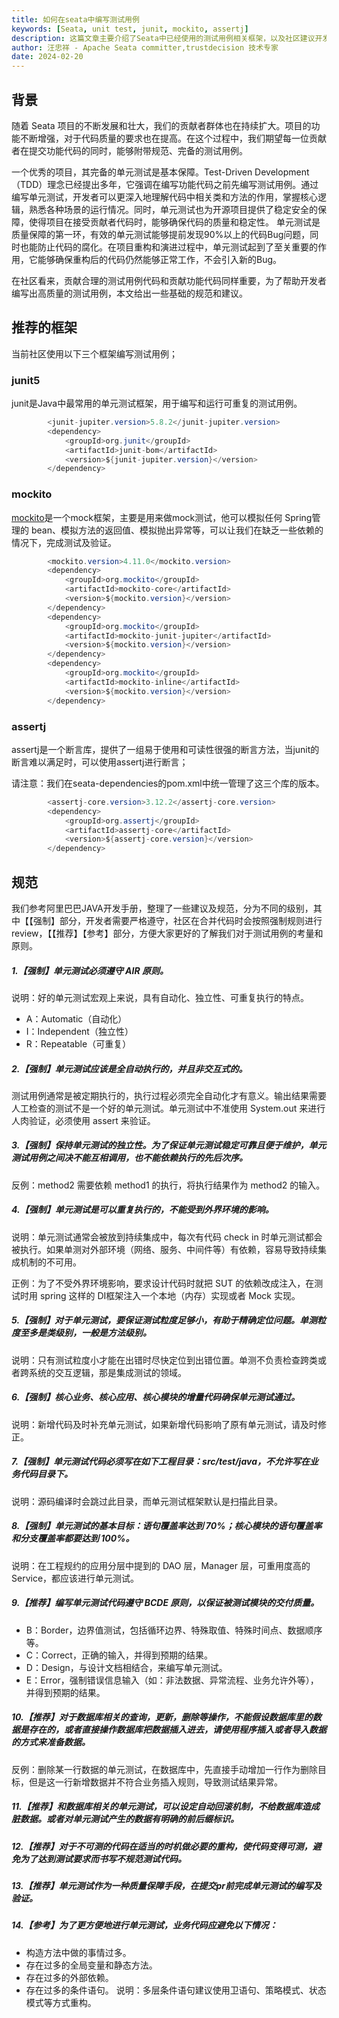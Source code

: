 ```yaml
---
title: 如何在seata中编写测试用例
keywords: [Seata, unit test, junit, mockito, assertj]
description: 这篇文章主要介绍了Seata中已经使用的测试用例相关框架，以及社区建议开发者如何更好的编写测试用例
author: 汪忠祥 - Apache Seata committer,trustdecision 技术专家
date: 2024-02-20
---
```


## 背景
随着 Seata 项目的不断发展和壮大，我们的贡献者群体也在持续扩大。项目的功能不断增强，对于代码质量的要求也在提高。在这个过程中，我们期望每一位贡献者在提交功能代码的同时，能够附带规范、完备的测试用例。  

一个优秀的项目，其完备的单元测试是基本保障。Test-Driven Development（TDD）理念已经提出多年，它强调在编写功能代码之前先编写测试用例。通过编写单元测试，开发者可以更深入地理解代码中相关类和方法的作用，掌握核心逻辑，熟悉各种场景的运行情况。同时，单元测试也为开源项目提供了稳定安全的保障，使得项目在接受贡献者代码时，能够确保代码的质量和稳定性。  单元测试是质量保障的第一环，有效的单元测试能够提前发现90%以上的代码Bug问题，同时也能防止代码的腐化。在项目重构和演进过程中，单元测试起到了至关重要的作用，它能够确保重构后的代码仍然能够正常工作，不会引入新的Bug。

 在社区看来，贡献合理的测试用例代码和贡献功能代码同样重要，为了帮助开发者编写出高质量的测试用例，本文给出一些基础的规范和建议。
## 推荐的框架
当前社区使用以下三个框架编写测试用例；
### junit5
junit是Java中最常用的单元测试框架，用于编写和运行可重复的测试用例。
```java
        <junit-jupiter.version>5.8.2</junit-jupiter.version>
        <dependency>
            <groupId>org.junit</groupId>
            <artifactId>junit-bom</artifactId>
            <version>${junit-jupiter.version}</version>
        </dependency>
```

### mockito
[mockito](https://javadoc.io/static/org.mockito/mockito-core/5.10.0/org/mockito/Mockito.html)是一个mock框架，主要是用来做mock测试，他可以模拟任何 Spring管理的 bean、模拟方法的返回值、模拟抛出异常等，可以让我们在缺乏一些依赖的情况下，完成测试及验证。
```java
        <mockito.version>4.11.0</mockito.version>
        <dependency>
            <groupId>org.mockito</groupId>
            <artifactId>mockito-core</artifactId>
            <version>${mockito.version}</version>
        </dependency>
        <dependency>
            <groupId>org.mockito</groupId>
            <artifactId>mockito-junit-jupiter</artifactId>
            <version>${mockito.version}</version>
        </dependency>
        <dependency>
            <groupId>org.mockito</groupId>
            <artifactId>mockito-inline</artifactId>
            <version>${mockito.version}</version>
        </dependency>
```
### assertj
assertj是一个断言库，提供了一组易于使用和可读性很强的断言方法，当junit的断言难以满足时，可以使用assertj进行断言；

请注意：我们在seata-dependencies的pom.xml中统一管理了这三个库的版本。

```java
        <assertj-core.version>3.12.2</assertj-core.version>
        <dependency>
            <groupId>org.assertj</groupId>
            <artifactId>assertj-core</artifactId>
            <version>${assertj-core.version}</version>
        </dependency>
```
## 规范
我们参考阿里巴巴JAVA开发手册，整理了一些建议及规范，分为不同的级别，其中【【强制】部分，开发者需要严格遵守，社区在合并代码时会按照强制规则进行review，【【推荐】【参考】部分，方便大家更好的了解我们对于测试用例的考量和原则。
##### 1.【强制】单元测试必须遵守 AIR 原则。

说明：好的单元测试宏观上来说，具有自动化、独立性、可重复执行的特点。
- A：Automatic（自动化）
- I：Independent（独立性）
- R：Repeatable（可重复）
##### 2.【强制】单元测试应该是全自动执行的，并且非交互式的。
测试用例通常是被定期执行的，执行过程必须完全自动化才有意义。输出结果需要人工检查的测试不是一个好的单元测试。单元测试中不准使用 System.out 来进行人肉验证，必须使用 assert 来验证。
##### 3.【强制】保持单元测试的独立性。为了保证单元测试稳定可靠且便于维护，单元测试用例之间决不能互相调用，也不能依赖执行的先后次序。
反例：method2 需要依赖 method1 的执行，将执行结果作为 method2 的输入。
##### 4.【强制】单元测试是可以重复执行的，不能受到外界环境的影响。
说明：单元测试通常会被放到持续集成中，每次有代码 check in 时单元测试都会被执行。如果单测对外部环境（网络、服务、中间件等）有依赖，容易导致持续集成机制的不可用。

正例：为了不受外界环境影响，要求设计代码时就把 SUT 的依赖改成注入，在测试时用 spring 这样的 DI框架注入一个本地（内存）实现或者 Mock 实现。
##### 5.【强制】对于单元测试，要保证测试粒度足够小，有助于精确定位问题。单测粒度至多是类级别，一般是方法级别。
说明：只有测试粒度小才能在出错时尽快定位到出错位置。单测不负责检查跨类或者跨系统的交互逻辑，那是集成测试的领域。
##### 6.【强制】核心业务、核心应用、核心模块的增量代码确保单元测试通过。
说明：新增代码及时补充单元测试，如果新增代码影响了原有单元测试，请及时修正。
##### 7.【强制】单元测试代码必须写在如下工程目录：src/test/java，不允许写在业务代码目录下。
说明：源码编译时会跳过此目录，而单元测试框架默认是扫描此目录。
##### 8.【强制】单元测试的基本目标：语句覆盖率达到 70%；核心模块的语句覆盖率和分支覆盖率都要达到 100%。
说明：在工程规约的应用分层中提到的 DAO 层，Manager 层，可重用度高的 Service，都应该进行单元测试。
##### 9.【推荐】编写单元测试代码遵守 BCDE 原则，以保证被测试模块的交付质量。
- B：Border，边界值测试，包括循环边界、特殊取值、特殊时间点、数据顺序等。
- C：Correct，正确的输入，并得到预期的结果。
- D：Design，与设计文档相结合，来编写单元测试。
- E：Error，强制错误信息输入（如：非法数据、异常流程、业务允许外等），并得到预期的结果。
##### 10.【推荐】对于数据库相关的查询，更新，删除等操作，不能假设数据库里的数据是存在的，或者直接操作数据库把数据插入进去，请使用程序插入或者导入数据的方式来准备数据。
反例：删除某一行数据的单元测试，在数据库中，先直接手动增加一行作为删除目标，但是这一行新增数据并不符合业务插入规则，导致测试结果异常。
##### 11.【推荐】和数据库相关的单元测试，可以设定自动回滚机制，不给数据库造成脏数据。或者对单元测试产生的数据有明确的前后缀标识。

##### 12.【推荐】对于不可测的代码在适当的时机做必要的重构，使代码变得可测，避免为了达到测试要求而书写不规范测试代码。

##### 13.【推荐】单元测试作为一种质量保障手段，在提交pr前完成单元测试的编写及验证。
##### 14.【参考】为了更方便地进行单元测试，业务代码应避免以下情况：
- 构造方法中做的事情过多。
- 存在过多的全局变量和静态方法。
- 存在过多的外部依赖。
- 存在过多的条件语句。
说明：多层条件语句建议使用卫语句、策略模式、状态模式等方式重构。
